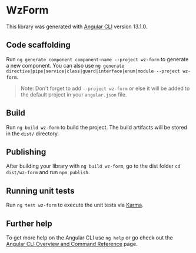 # WzForm

This library was generated with [Angular CLI](https://github.com/angular/angular-cli) version 13.1.0.

## Code scaffolding

Run `ng generate component component-name --project wz-form` to generate a new component. You can also use `ng generate directive|pipe|service|class|guard|interface|enum|module --project wz-form`.
> Note: Don't forget to add `--project wz-form` or else it will be added to the default project in your `angular.json` file. 

## Build

Run `ng build wz-form` to build the project. The build artifacts will be stored in the `dist/` directory.

## Publishing

After building your library with `ng build wz-form`, go to the dist folder `cd dist/wz-form` and run `npm publish`.

## Running unit tests

Run `ng test wz-form` to execute the unit tests via [Karma](https://karma-runner.github.io).

## Further help

To get more help on the Angular CLI use `ng help` or go check out the [Angular CLI Overview and Command Reference](https://angular.io/cli) page.

